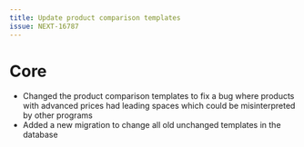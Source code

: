```yaml
---
title: Update product comparison templates
issue: NEXT-16787
---
```

# Core
* Changed the product comparison templates to fix a bug where products with advanced prices had leading spaces which could be misinterpreted by other programs
* Added a new migration to change all old unchanged templates in the database
